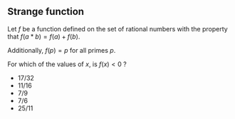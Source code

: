 ## Strange function

Let $f$ be a function defined on the set of rational numbers with the property that $f(a*b) = f(a) + f(b)$.

Additionally, $f(p) = p$ for all primes $p$.

For which of the values of $x$, is $f(x) < 0$ ?

  - $17/32$
  - $11/16$
  - $7/9$
  - $7/6$
  - $25/11$ 


